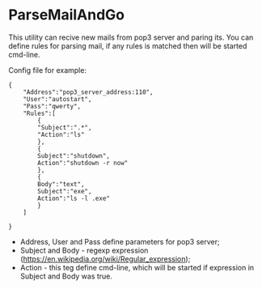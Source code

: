# ParseMailAndGo

This utility can recive new mails from pop3 server and paring its.
You can define rules for parsing mail, if any rules is matched then will be started cmd-line.

Config file for example:

	{
		"Address":"pop3_server_address:110",
		"User":"autostart",
		"Pass":"qwerty",
		"Rules":[
			{
			"Subject":".*",
			"Action":"ls"
			},
			{
			Subject":"shutdown",
			Action":"shutdown -r now"
			},
			{
			Body":"text",
			Subject":"exe",
			Action":"ls -l .exe"
			}
		]

	}

* Address, User and Pass define parameters for pop3 server;
* Subject and Body - regexp expression (https://en.wikipedia.org/wiki/Regular_expression);
* Action - this teg define cmd-line, which will be started if expression in Subject and Body was true.


